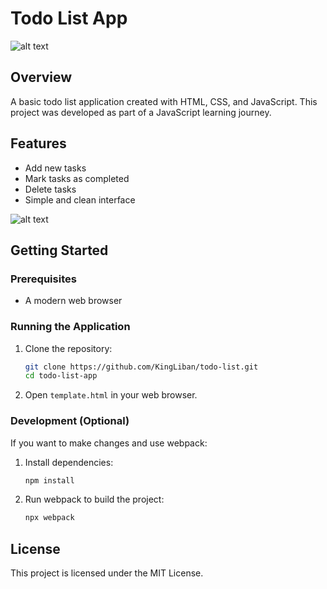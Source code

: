 # Todo List App
![alt text](image.png)
## Overview
A basic todo list application created with HTML, CSS, and JavaScript. This project was developed as part of a JavaScript learning journey.

## Features
- Add new tasks
- Mark tasks as completed
- Delete tasks
- Simple and clean interface

![alt text](image-1.png)

## Getting Started

### Prerequisites
- A modern web browser

### Running the Application
1. Clone the repository:
   ```bash
   git clone https://github.com/KingLiban/todo-list.git
   cd todo-list-app
   ```

2. Open `template.html` in your web browser.

### Development (Optional)
If you want to make changes and use webpack:

1. Install dependencies:
   ```bash
   npm install
   ```

2. Run webpack to build the project:
   ```bash
   npx webpack
   ```

## License
This project is licensed under the MIT License.